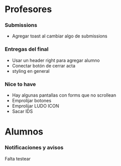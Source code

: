 # Profesores

### Submissions
- Agregar toast al cambiar algo de submissions

### Entregas del final
- Usar un header right para agregar alumno
- Conectar botón de cerrar acta
- styling en general

### Nice to have
- Hay algunas pantallas con forms que no scrollean
- Emprolijar botones
- Emprolijar LUDO ICON
- Sacar IDS

# Alumnos
### Notificaciones y avisos 
Falta testear

